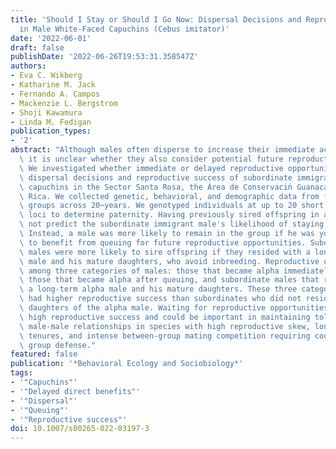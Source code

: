 ```yaml
---
title: 'Should I Stay or Should I Go Now: Dispersal Decisions and Reproductive Success
  in Male White-Faced Capuchins (Cebus imitator)'
date: '2022-06-01'
draft: false
publishDate: '2022-06-26T19:53:31.358547Z'
authors:
- Eva C. Wikberg
- Katharine M. Jack
- Fernando A. Campos
- Mackenzie L. Bergstrom
- Shoji Kawamura
- Linda M. Fedigan
publication_types:
- '2'
abstract: "Although males often disperse to increase their immediate access to mates,\
  \ it is unclear whether they also consider potential future reproductive opportunities.\
  \ We investigated whether immediate or delayed reproductive opportunities predicted\
  \ dispersal decisions and reproductive success of subordinate immigrant male white-faced\
  \ capuchins in the Sector Santa Rosa, the Área de Conservaciń Guanacaste, Costa\
  \ Rica. We collected genetic, behavioral, and demographic data from four social\
  \ groups across 20~years. We genotyped individuals at up to 20 short tandem repeat\
  \ loci to determine paternity. Having previously sired offspring in a group did\
  \ not predict the subordinate immigrant male's likelihood of staying or dispersing.\
  \ Instead, a male was more likely to remain in the group if he was younger and likely\
  \ to benefit from queuing for future reproductive opportunities. Subordinate immigrant\
  \ males were more likely to sire offspring if they resided with a long-term alpha\
  \ male and his mature daughters, who avoid inbreeding. Reproductive output was similar\
  \ among three categories of males: those that became alpha immediately after immigration,\
  \ those that became alpha after queuing, and subordinate males that resided with\
  \ a long-term alpha male and his mature daughters. These three categories of males\
  \ had higher reproductive success than subordinates who did not reside with mature\
  \ daughters of the alpha male. Waiting for reproductive opportunities can lead to\
  \ high reproductive success and could be important in maintaining tolerant or cooperative\
  \ male-male relationships in species with high reproductive skew, long alpha male\
  \ tenures, and intense between-group mating competition requiring cooperative male\
  \ group defense."
featured: false
publication: '*Behavioral Ecology and Sociobiology*'
tags:
- '"Capuchins"'
- '"Delayed direct benefits"'
- '"Dispersal"'
- '"Queuing"'
- '"Reproductive success"'
doi: 10.1007/s00265-022-03197-3
---
```


